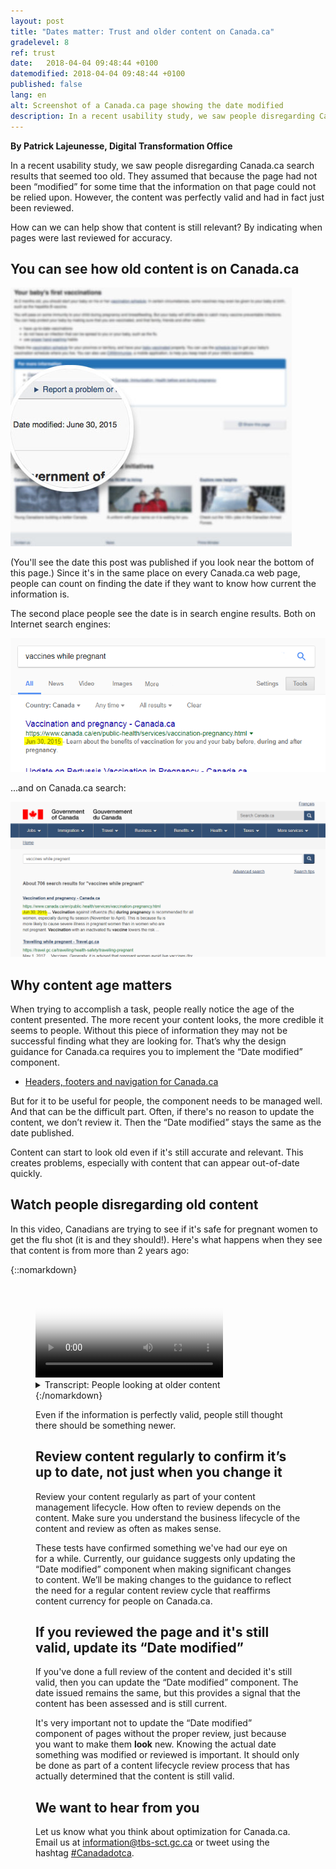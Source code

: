 ```yaml
---
layout: post
title: "Dates matter: Trust and older content on Canada.ca"
gradelevel: 8
ref: trust
date:   2018-04-04 09:48:44 +0100
datemodified: 2018-04-04 09:48:44 +0100
published: false
lang: en
alt: Screenshot of a Canada.ca page showing the date modified
description: In a recent usability study, we saw people disregarding Canada.ca search results that seemed too old. Find out how you can validate your content and show that it's still current.
---
```

**By Patrick Lajeunesse, Digital Transformation Office**

In a recent usability study, we saw people disregarding Canada.ca search results that seemed too old. They assumed that because the page had not been “modified” for some time that the information on that page could not be relied upon. However, the content was perfectly valid and had in fact just been reviewed.

How can we can help show that content is still relevant? By indicating when pages were last reviewed for accuracy. 

## You can see how old content is on Canada.ca ##

<img class="img-responsive border" src="/images/dates-matter/pagewithdate-small-en.jpg" alt="Screenshot of a blurred Canada.ca page showing the date modified near the bottom on the left side." />

(You'll see the date this post was published if you look near the bottom of this page.)
Since it's in the same place on every Canada.ca web page, people can count on finding the date if they want to know how current the information is.

The second place people see the date is in search engine results. Both on Internet search engines:

<img class="img-responsive border" src="/images/dates-matter/blog-date-internet-serp-en.png" alt="Internet search results page for 'Vaccines while pregnant' showing a Canada.ca result (Vaccinations and pregnancy) with June 30, 2015 highlighted">

...and on Canada.ca search:

<img class="img-responsive border" src="/images/dates-matter/blog-date-canadadotca-serp.png" width="1024" alt="Canada.ca search results page for 'vaccines while pregnant' showing a result (Vaccinations and pregnancy) with June 20, 2015 highlighted">

## Why content age matters ##

When trying to accomplish a task, people really notice the age of the content presented. The more recent your content looks, the more credible it seems to people. Without this piece of information they may not be successful finding what they are looking for. 
That’s why the design guidance for Canada.ca requires you to implement the “Date modified” component.

<ul><li> <a href="https://www.canada.ca/en/treasury-board-secretariat/services/government-communications/canada-content-information-architecture-specification/headers-footers-navigation.html#toc3">Headers, footers and navigation for Canada.ca</a></li></ul>

But for it to be useful for people, the component needs to be managed well. And that can be the difficult part. Often, if there's no reason to update the content, we don’t review it. Then the “Date modified” stays the same as the date published. 

Content can start to look old even if it's still accurate and relevant. This creates problems, especially with content that can appear out-of-date quickly. 


## Watch people disregarding old content ##

In this video, Canadians are trying to see if it's safe for pregnant women to get the flu shot (it is and they should!). Here's what happens when they see that content is from more than 2 years ago:

{::nomarkdown}
<figure class="wb-mltmd wb-init video cc_on">
	<video poster="/images/dates-matter/old-content-video-poster.jpg" title="Thinking information is out of date">
		<source type="video/mp4" src="/images/dates-matter/trust-of-old-content.mp4" />
		<track src="#inline-captions" kind="captions" data-type="text/html" srclang="en" label="English" />
	</video>

<figcaption>
<details id="inline-captions">
				<summary>Transcript: People looking at older content</summary>
  <p class="wet-boew-vd">(Participant 1)</p>
				<p class="wet-boew-vd">(Video showing someone looking at a Canada.ca search results page. Text appears pointing to a result for "Vaccination and pregnancy", which has a date of "June 20, 2015".)</p>
				<span class="wb-tmtxt" data-begin="6.02s" data-dur="6.84s">And, so this is from 2015 so I'll just scroll down a little bit to see if maybe...</span>
				<p class="wet-boew-vd">(The picture zooms into filter controls on the side of the page. The mouse moves over "By date: Past year" and clicks the link.)</p>
				<span class="wb-tmtxt" data-begin="14.12s" data-dur="4.84s">...maybe from the past year - I'll filter my results...</span>
				<p class="wet-boew-vd">(The search results reload and the Vaccination and pregnancy page is gone.)</p>
				<span class="wb-tmtxt" data-begin="17.12s" data-dur="4.84s">...in case there's something more current.</span>
				<p class="wet-boew-vd">(Text appears saying that "The filter hid the best result".)</p>
				<p class="wet-boew-vd">(Participant 2)</p>
				<p class="wet-boew-vd">(Someone is looking at a Canada.ca search results page on a mobile phone.)</p>
				<span class="wb-tmtxt" data-begin="26.12s" data-dur="3.84s">This information goes back to 2015.</span>
				<p class="wet-boew-vd">(They tap the first result and see the Vaccination and pregnancy page. They begin scrolling down.)</p>
				<span class="wb-tmtxt" data-begin="29.00s" data-dur="4.84s">I wonder if there's anything that's newer than that.</span>
				<span class="wb-tmtxt" data-begin="32.00s" data-dur="3.84s">Although that's still pretty current...</span>
				<span class="wb-tmtxt" data-begin="36.41s" data-dur="3.84s">...I'd feel better if there was something a little newer.<span>				
				<p class="wet-boew-vd">(Participant 3)</p>
				<p class="wet-boew-vd">(Another person on a different mobile phone is looking at Canada.ca search results. They scroll down and look at the first result.)</p>
				<span class="wb-tmtxt" data-begin="47.72s" data-dur="3.84s">Vaccination and pregnancy ok...</span>
				<p class="wet-boew-vd">(They seem ready to tap the link to the page, but hesitate.)</p>
				<span class="wb-tmtxt" data-begin="52.42s" data-dur="3.84s">...but that's like from 2015</span>
				<span class="wb-tmtxt" data-begin="55.12s" data-dur="3.84s">Where's the latest information from it?</span>
</details>
</figcaption>
 {:/nomarkdown}
	
Even if the information is perfectly valid, people still thought there should be something newer.

## Review content regularly to confirm it’s up to date, not just when you change it ##

Review your content regularly as part of your content management lifecycle. How often to review depends on the content. Make sure you understand the business lifecycle of the content and review as often as makes sense.

These tests have confirmed something we've had our eye on for a while. Currently, our guidance suggests only updating the “Date modified” component when making significant changes to content. We’ll be making changes to the guidance to reflect the need for a regular content review cycle that reaffirms content currency for people on Canada.ca.

## If you reviewed the page and it's still valid, update its “Date modified” ##

If you've done a full review of the content and decided it's still valid, then you can update the “Date modified” component. The date issued remains the same, but this provides a signal that the content has been assessed and is still current.

It's very important not to update the “Date modified” component of pages without the proper review, just because you want to make them <strong>look</strong> new. Knowing the actual date something was modified or reviewed is important. It should only be done as part of a content lifecycle review process that has actually determined that the content is still valid. 

## We want to hear from you ##

Let us know what you think about optimization for Canada.ca. Email us at <a href="mailto:information@tbs-sct.gc.ca">information@tbs-sct.gc.ca</a> or tweet using the hashtag <a href="https://twitter.com/search?q=%23Canadadotca">#Canadadotca</a>.
